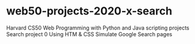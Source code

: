 # web50-projects-2020-x-search
Harvard CS50 Web Programming with Python and Java scripting projects 
Search project 0 
Using HTM & CSS
Simulate Google Search pages

